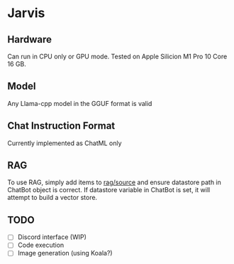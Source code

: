 # Jarvis

## Hardware

Can run in CPU only or GPU mode. Tested on Apple Silicion M1 Pro 10 Core 16 GB.

## Model

Any Llama-cpp model in the GGUF format is valid

## Chat Instruction Format

Currently implemented as ChatML only

## RAG

To use RAG, simply add items to [rag/source](./rag/source) and ensure datastore path in ChatBot object is correct. 
If datastore variable in ChatBot is set, it will attempt to build a vector store.

## TODO
 - [ ] Discord interface (WIP)
 - [ ] Code execution
 - [ ] Image generation (using Koala?)
